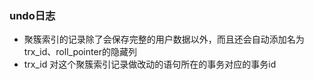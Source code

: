 ### undo日志
- 聚簇索引的记录除了会保存完整的用户数据以外，而且还会自动添加名为trx_id、roll_pointer的隐藏列
- trx_id 对这个聚簇索引记录做改动的语句所在的事务对应的事务id
